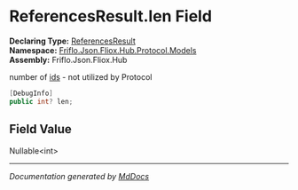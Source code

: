 ﻿<!--  
  <auto-generated>   
    The contents of this file were generated by a tool.  
    Changes to this file may be list if the file is regenerated  
  </auto-generated>   
-->

# ReferencesResult.len Field

**Declaring Type:** [ReferencesResult](../index.md)  
**Namespace:** [Friflo.Json.Fliox.Hub.Protocol.Models](../../index.md)  
**Assembly:** Friflo.Json.Fliox.Hub

number of [ids](ids.md) \- not utilized by Protocol

```csharp
[DebugInfo]
public int? len;
```

## Field Value

Nullable\<int\>

___

*Documentation generated by [MdDocs](https://github.com/ap0llo/mddocs)*
